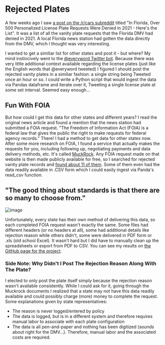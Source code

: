 # Rejected Plates
A few weeks ago I saw [a post on the /r/cars subreddit](https://www.reddit.com/r/cars/comments/siv6ik/in_florida_over_500_personalized_license_plate/) titled "In Florida, Over 500 Personalized License Plate Requests Were Denied in 2021 - Here's the List". It was a list of all the vanity plate requests that the Florida DMV had denied in 2021. A local Florida news station had gotten the data directly from the DMV, which I thought was very interesting. 

I wanted to get a similiar list for other states and post it - but where? My mind instincively went to the [@everyword Twitter bot](https://twitter.com/everyword?lang=en). Because there was very little additional context available regarding the license plates (just like the English words that @everyword tweeted) I figured I should post the rejected vanity plates in a similiar fashion: a single string being Tweeted once an hour or so. I could write a Python script that would ingest the data via Pandas dataframe and iterate over it, Tweeting a single license plate at some set interval. Seemed easy enough...

## Fun With FOIA
But how could I get this data for other states and different years? I read the original news article and found a mention that the news station had submitted a FOIA request. "The Freedom of Information Act (FOIA) is a federal law that gives the public the right to make requests for federal agency records." There! I had a method to get data for other states now. After some more research on FOIA, I found a service that actually makes the requests for you, including following up, negotiating payments and data delivery methods, etc. It's called [MuckRock](https://www.muckrock.com/). Any FOIA request made on that website is then made publicly available for free, so I searched for rejected vanity plate records and [found about 11 of them](https://www.muckrock.com/foi/list/?csrfmiddlewaretoken=LK03Lo11SnN2japNrxaSeW31ymquwbe1YHlxvpQ4Z8aOTRrH10vMyHX6UfX73P2F&q=license+plate+vanity&status=done&has_embargo=&has_crowdfund=&minimum_pages=&date_range_min=&date_range_max=&file_types=). Some of them even had the data readily available in .CSV form which I could easily ingest via Panda's read_csv function.

## "The good thing about standards is that there are so many to choose from."
![image](https://user-images.githubusercontent.com/28774550/156232090-b3d30300-4afb-43ee-9ad8-e1ba6cc03396.png)

Unfortunately, every state has their own method of delivering this data, so each completed FOIA request wasn't exactly the same. Some files had different headers (or no headers at all), some had additional details like rejection reason while others didn't, some were delivered in PDF form or .xls (old school Excel). It wasn't hard but I did have to manually clean up the spreadsheets or export from PDF to CSV. You can see my results on [the GitHub page for the project](https://github.com/perfectly-preserved-pie/rejectedplates/tree/main/States).

### Side Note: Why Didn't I Post The Rejection Reason Along With The Plate?
I elected to only post the plate itself simply because the rejection reason wasn't available consistently. While I could ask for it, going through the Muckrock documents I realized that a state may not have this data readily available and could possibly charge (more) money to complete the request. Some explanations given by state representatives:
 * The reason is never logged/entered by policy
 * The data is logged, but is in a different system and therefore requires manual labor to associate with each plate configuration
 * The data is all pen-and-paper and nothing has been digitized (sounds about right for the DMV...). Therefore, manual labor and the associated costs are required.
